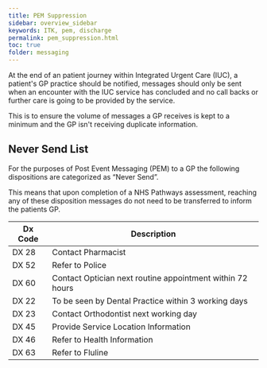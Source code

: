 ```yaml
---
title: PEM Suppression
sidebar: overview_sidebar
keywords: ITK, pem, discharge
permalink: pem_suppression.html
toc: true
folder: messaging
---
```

At the end of an patient journey within Integrated Urgent Care (IUC), a patient's GP practice should be notified, messages should only be sent when an encounter with the IUC service has concluded and no call backs or further care is going to be provided by the service.

This is to ensure the volume of messages a GP receives is kept to a minimum and the GP isn't receiving duplicate information.


## Never Send List

For the purposes of Post Event Messaging (PEM) to a GP the following dispositions are categorized as “Never Send”.

This means that upon completion of a NHS Pathways assessment, reaching any of these disposition messages do not need to be transferred to inform the patients GP.

| Dx Code | Description                              |
| ------- | ---------------------------------------- |
| DX 28   | Contact Pharmacist                       |
| DX 52   | Refer to Police                          |
| DX 60   | Contact Optician next routine appointment within 72 hours |
| DX 22   | To be seen by Dental Practice within 3 working days |
| DX 23   | Contact Orthodontist next working day    |
| DX 45   | Provide Service Location Information     |
| DX 46   | Refer to Health Information              |
| DX 63   | Refer to Fluline                         |

